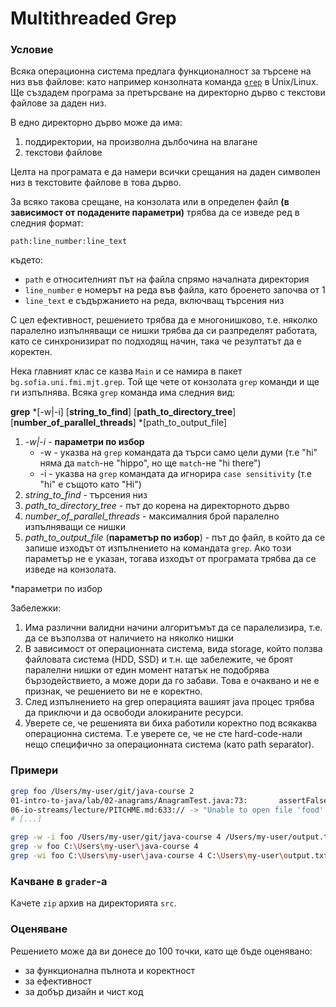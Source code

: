 # Multithreaded Grep

### Условие

Всяка операционна система предлага функционалност за търсене на низ във файлове: като например конзолната команда [`grep`](https://en.wikipedia.org/wiki/Grep) в Unix/Linux.
Ще създадем програма за претърсване на директорно дърво с текстови файлове за даден низ.

В едно директорно дърво може да има:

1. поддиректории, на произволна дълбочина на влагане
2. текстови файлове

Целта на програмата е да намери всички срещания на даден символен низ в текстовите файлове в това дърво.

За всяко такова срещане, на конзолата или в определен файл **(в зависимост от подадените параметри)** трябва да се изведе ред в следния формат:

```
path:line_number:line_text
```

където: 

* `path` е относителният път на файла спрямо началната директория
* `line_number` е номерът на реда във файла, като броенето започва от 1
* `line_text` е съдържанието на реда, включващ търсения низ

С цел ефективност, решението трябва да е многонишково, т.е. няколко паралелно изпълняващи се нишки трябва да си разпределят работата, като се синхронизират по подходящ начин, така че резултатът да е коректен.

Нека главният клас се казва `Main` и се намира в пакет `bg.sofia.uni.fmi.mjt.grep`. Той ще чете от конзолата `grep` команди и ще ги изпълнява.
Всяка `grep` команда има следния вид:

**grep** \*[-w|-i] [**string_to_find**] [**path_to_directory_tree**] [**number_of_parallel_threads**] \*[path_to_output_file]

1. *-w|-i* - **параметри по избор**
    - -w - указва на `grep` командата да търси само цели думи (т.е "hi" няма да `match`-не "hippo", но ще `match`-не "hi there")
    - -i - указва на `grep` командата да игнорира `case sensitivity` (т.е "hi" e същото като "Hi")
2. *string_to_find* - търсения низ
3. *path_to_directory_tree* - път до корена на директорното дърво
4. *number_of_parallel_threads* - максималния брой паралелно изпълняващи се нишки
5. *path_to_output_file* (**параметър по избор**) - път до файл, в който да се запише изходът от изпълнението на командата `grep`. Ако този параметър не е указан, тогава изходът от програмата трябва да се изведе на конзолата.

\*параметри по избор

Забележки:

1. Има различни валидни начини алгоритъмът да се паралелизира, т.е. да се възползва от наличието на няколко нишки
2. В зависимост от операционната система, вида storage, който ползва файловата система (HDD, SSD) и т.н. ще забележите, че броят паралелни нишки от един момент нататък не подобрява бързодействието, а може дори да го забави. Това е очаквано и не е признак, че решението ви не е коректно.
3. След изпълнението на grep операцията вашият java процес трябва да приключи и да освободи алокираните ресурси.
4. Уверете се, че решенията ви биха работили коректно под всякаква операционна система. Т.е уверете се, че не сте hard-code-нали нещо специфично за операционната система (като path separator).

### Примери

```bash
grep foo /Users/my-user/git/java-course 2
01-intro-to-java/lab/02-anagrams/AnagramTest.java:73:		assertFalse(anagram.isAnagram("food fd"));
06-io-streams/lecture/PITCHME.md:633:// -> "Unable to open file 'food': No such file or directory"
# [...]

grep -w -i foo /Users/my-user/git/java-course 4 /Users/my-user/output.txt  # unix
grep -w foo C:\Users\my-user\java-course 4                                 # windows
grep -wi foo C:\Users\my-user\java-course 4 C:\Users\my-user\output.txt    # windows
```

### Качване в `grader`-a

Качете `zip` архив на директорията `src`.

### Оценяване

Решението може да ви донесе до 100 точки, като ще бъде оценявано:

* за функционална пълнота и коректност
* за ефективност
* за добър дизайн и чист код
